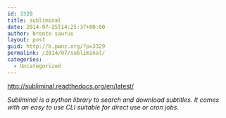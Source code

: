 ```yaml
---
id: 3329
title: subliminal
date: 2014-07-25T14:25:37+00:00
author: bronto saurus
layout: post
guid: http://b.pwnz.org/?p=3329
permalink: /2014/07/subliminal/
categories:
  - Uncategorized
---
```

<http://subliminal.readthedocs.org/en/latest/>

_Subliminal is a python library to search and download subtitles. It comes with an easy to use CLI suitable for direct use or cron jobs._